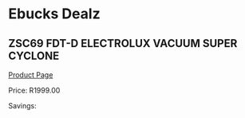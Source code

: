 
# Ebucks Dealz
## ZSC69 FDT-D ELECTROLUX VACUUM SUPER CYCLONE
[Product Page](https://www.ebucks.com/web/shop/productSelected.do?prodId=1173035695&catId=998409624)

Price: R1999.00

Savings: 


	
